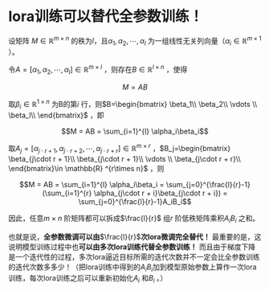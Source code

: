 # lora训练可以替代全参数训练！

设矩阵 $M\in \mathbb{R} ^{m\times n}$ 的秩为$l$，且$\alpha_1 ,\alpha_2, \cdots , \alpha_l$ 为一组线性无关列向量（$\alpha_i \in \mathbb{R} ^{m\times 1}$ ）。

令$A=[ \alpha_1 ,\alpha_2, \cdots , \alpha_l]\in \mathbb{R} ^{m\times l}$ ，则存在$B\in \mathbb{R} ^{l\times n}$ ，使得

$$M = AB$$

取$\beta_i \in \mathbb{R} ^{1\times n}$ 为B的第$i$ 行，则$B=\begin{bmatrix} \beta_1\\ \beta_2\\ \vdots \\ \beta_l\\ \end{bmatrix}$ ，即

$$M = AB = \sum_{i=1}^{l} \alpha_i\beta_i$$

取$A_j=[ \alpha_{j\cdot r + 1} ,\alpha_{j\cdot r + 2}, \cdots , \alpha_{j\cdot r + r}]\in \mathbb{R} ^{m\times r}$ ，$B_j=\begin{bmatrix} \beta_{j\cdot r + 1}\\ \beta_{j\cdot r + 1}\\ \vdots \\ \beta_{j\cdot r + r}\\ \end{bmatrix}\in \mathbb{R} ^{r\times n}$ ，则

$$M = AB = \sum_{i=1}^{l} \alpha_i\beta_i = \sum_{j=0}^{\frac{l}{r}-1}(\sum_{i=1}^{r} \alpha_{j\cdot r + i}\beta_{j\cdot r + i}) = \sum_{j=0}^{\frac{l}{r}-1}A_iB_i$$

因此，任意$m\times n$ 阶矩阵都可以拆成$\frac{l}{r}$ 组$r$ 阶低秩矩阵乘积$A_iB_i$ 之和。

也就是说，**全参数微调可以由**$\frac{l}{r}$**次lora微调完全替代！** 最重要的是，这说明模型训练过程中也**可以由多次lora训练代替全参数训练！** 而且由于梯度下降是一个迭代性的过程，多次lora逼近目标所需的迭代次数并不一定会比全参数训练的迭代次数多多少！（把lora训练中得到的$A_iB_i$加到模型原始参数上算作一次lora训练，每次lora训练之后可以重新初始化$A_i$ 和$B_i$ 。）

